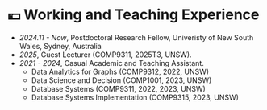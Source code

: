 # 💴 Working and Teaching Experience

- *2024.11 - Now*, Postdoctoral Research Fellow, Univeristy of New South Wales, Sydney, Australia
- *2025*, Guest Lecturer (COMP9311, 2025T3, UNSW).
- *2021 - 2024*, Casual Academic and Teaching Assistant.
  + Data Analytics for Graphs (COMP9312, 2022, UNSW)
  + Data Science and Decision (COMP1001, 2023, UNSW)
  + Database Systems (COMP9311, 2022, 2023, UNSW) 
  + Database Systems Implementation (COMP9315, 2023, UNSW) 